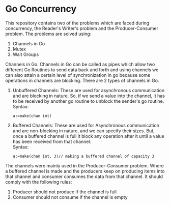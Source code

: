 # Go Concurrency
This repository contains two of the problems which are faced during concurrency, the Reader's Writer's problem and the Producer-Consumer problem.
The problems are solved using:
1. Channels in Go
2. Mutex
3. Wait Groups


Channels in Go:
Channels in Go can be called as pipes which allow two different Go Routines to send data back and forth and using channels we can also attain a certain level
of synchronization in go because some operations in channels are blocking. There are 2 types of channels in Go.
1. Unbuffered Channels: These are used for asynchronous communication and are blocking in nature. 
   So, if we send a value into the channel, 
   it has to be received by another go routine to unblock the sender's go routine.  
   Syntax: 
   ```
   a:=make(chan int)
    ```
2. Buffered Channels: These are used for Asynchronous communication and are non-blocking in nature, and we can specify their sizes.
   But, once a buffered channel is full it block any operation after it until a value has been received from that channel.  
   Syntax:
    ```
    a:=make(chan int, 3)// making a buffered channel of capacity 3
    ```
   
The channels were mainly used in the Producer-Consumer problem. Where a buffered channel is made and the producers keep on producing items into that channel and consumer
consumes the data from that channel.
It should comply with the following rules:
1. Producer should not produce if the channel is full
2. Consumer should not consume if the channel is empty

